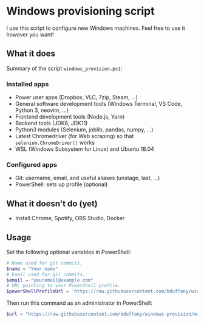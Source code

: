 # Windows provisioning script

I use this script to configure new Windows machines. Feel free to use it however you want!

## What it does

Summary of the script `windows_provision.ps1`:

### Installed apps

- Power user apps (Dropbox, VLC, 7zip, Steam, ...)
- General software development tools (Windows Terminal, VS Code, Python 3, neovim, ...)
- Frontend development tools (Node.js, Yarn)
- Backend tools (JDK8, JDK11)
- Python3 modules (Selenium, joblib, pandas, numpy, ...)
- Latest Chromedriver (for Web scraping) so that `selenium.ChromeDriver()` works
- WSL (Windows Subsystem for Linux) and Ubuntu 18.04

### Configured apps

- Git: username, email, and useful aliases (unstage, last, ...)
- PowerShell: sets up profile (optional)

## What it doesn't do (yet)

- Install Chrome, Spotify, OBS Studio, Docker

## Usage

Set the following optional variables in PowerShell:

```powershell
# Name used for git commits.
$name = "Your name"
# Email used for git commits.
$email = "youremail@example.com"
# URL pointing to your PowerShell profile.
$powerShellProfileUrl = 'https://raw.githubusercontent.com/bduffany/windows-provision/master/Microsoft.PowerShell_profile.ps1'
```

Then run this command as an administrator in PowerShell:

```powershell
$url = "https://raw.githubusercontent.com/bduffany/windows-provision/master/windows_provision.ps1"; Set-ExecutionPolicy Bypass -Scope Process -Force; [System.Net.ServicePointManager]::SecurityProtocol = [System.Net.ServicePointManager]::SecurityProtocol -bor 3072; iex ((New-Object System.Net.WebClient).DownloadString("$url"))
```
